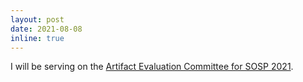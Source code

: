 ```yaml
---
layout: post
date: 2021-08-08
inline: true
---
```


<!-- A simple inline announcement. -->
<!-- A simple inline announcement with Markdown emoji! :sparkles: :smile: -->

I will be serving on the [Artifact Evaluation Committee for SOSP 2021](https://sysartifacts.github.io/sosp2021/).

